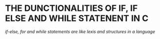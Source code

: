 # **THE DUNCTIONALITIES OF IF, IF ELSE AND WHILE STATENENT IN C**

_if-else, for and while statements are like lexis and structures in a language_
